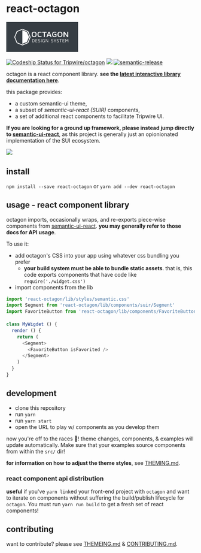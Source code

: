 # react-octagon

<img src="https://raw.githubusercontent.com/Tripwire/octagon/master/img/octagon.png" height="80px" />

[ ![Codeship Status for Tripwire/octagon](https://app.codeship.com/projects/de913c80-aab0-0134-4a1e-5ab626077bc6/status?branch=master)](https://app.codeship.com/projects/192040)  ![](https://img.shields.io/badge/standardjs-%E2%9C%93-brightgreen.svg) [![semantic-release](https://img.shields.io/badge/%20%20%F0%9F%93%A6%F0%9F%9A%80-semantic--release-e10079.svg)](https://github.com/semantic-release/semantic-release)

octagon is a react component library.  **see the [latest interactive library documentation here](https://tripwire.github.io/octagon/)**.

this package provides:

  - a custom semantic-ui theme,
  - a subset of _semantic-ui-react (SUIR)_ components,
  - a set of additional react components to facilitate Tripwire UI.

 **If you are looking for a ground up framework, please instead jump directly to [semantic-ui-react](http://react.semantic-ui.com/)**, as this project is generally just an opionionated implementation of the SUI ecosystem.

<img src="https://raw.githubusercontent.com/Tripwire/octagon/master/img/octagon-styleguide.gif" width="50%" />

## install

`npm install --save react-octagon` or `yarn add --dev react-octagon`

## usage - react component library

octagon imports, occasionally wraps, and re-exports piece-wise components from [semantic-ui-react](http://react.semantic-ui.com/).  **you may generally refer to those docs for API usage**.

To use it:

- add octagon's CSS into your app using whatever css bundling you prefer
  - **your build system must be able to bundle static assets**.  that is, this code exports components that have code like `require('./widget.css')`
- import components from the lib

```js
import 'react-octagon/lib/styles/semantic.css'
import Segment from 'react-octagon/lib/components/suir/Segment'
import FavoriteButton from 'react-octagon/lib/components/FavoriteButton'

class MyWigdet () {
  render () {
    return (
      <Segment>
        <FavoriteButton isFavorited />
      </Segment>
    )
  }
}
```

## development

- clone this repository
- run `yarn`
- run `yarn start`
- open the URL to play w/ components as you develop them

now you're off to the races :horse_racing:!  theme changes, components, & examples will update automatically.  Make sure that your examples source components from within the `src/` dir!

**for information on how to adjust the theme styles**, see [THEMING.md](THEMEING.md).

### react component api distribution

**useful** if you've `yarn link`ed your front-end project with `octagon` and want to iterate on components without suffering the build/publish lifecycle for `octagon`.  You must run `yarn run build` to get a fresh set of react components!

## contributing

want to contribute?  please see [THEMEING.md](THEMEING.md) & [CONTRIBUTING.md](CONTRIBUTING.md).
